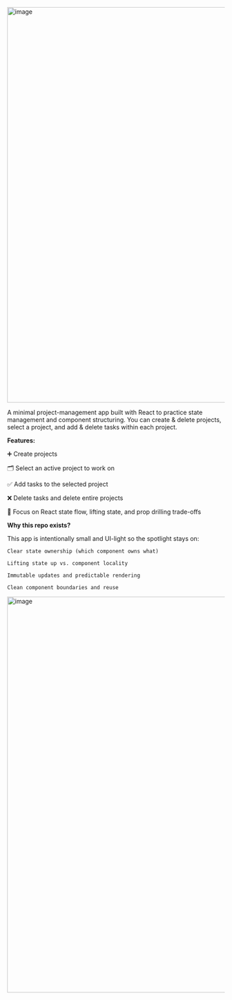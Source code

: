 <img width="1891" height="915" alt="image" src="https://github.com/user-attachments/assets/0ae902a6-f568-4a3d-bb69-f93000f200ee" />

A minimal project-management app built with React to practice state management and component structuring. You can create & delete projects, select a project, and add & delete tasks within each project.

**Features:**

  ➕ Create projects
  
  🗂️ Select an active project to work on
  
  ✅ Add tasks to the selected project
  
  ❌ Delete tasks and delete entire projects
  
  🧠 Focus on React state flow, lifting state, and prop drilling trade-offs

**Why this repo exists?**

This app is intentionally small and UI-light so the spotlight stays on:
    
    Clear state ownership (which component owns what)
    
    Lifting state up vs. component locality
    
    Immutable updates and predictable rendering
    
    Clean component boundaries and reuse



<img width="1122" height="916" alt="image" src="https://github.com/user-attachments/assets/5b157e8d-cabd-412b-9d1d-21c1b787f80c" />

